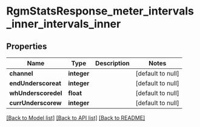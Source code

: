 # RgmStatsResponse_meter_intervals_inner_intervals_inner

## Properties
Name | Type | Description | Notes
------------ | ------------- | ------------- | -------------
**channel** | **integer** |  | [default to null]
**endUnderscoreat** | **integer** |  | [default to null]
**whUnderscoredel** | **float** |  | [default to null]
**currUnderscorew** | **integer** |  | [default to null]

[[Back to Model list]](../README.md#documentation-for-models) [[Back to API list]](../README.md#documentation-for-api-endpoints) [[Back to README]](../README.md)


